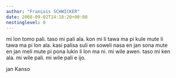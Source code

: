 ```yaml
---
author: "François SCHWICKER"
date: 2008-09-02T14:18:20+00:00
nestinglevel: 0
---
```

mi lon tomo pali. taso mi pali ala. kon mi li tawa ma pi kule mute li  
tawa ma pi lon ala. kasi palisa suli en soweli nasa en jan sona mute  
en jan meli mute pi pona lukin li lon ma ni. mi wile awen. taso mi ken  
ala. mi wile pali. mi wile pali e ijo.  
  
jan Kanso